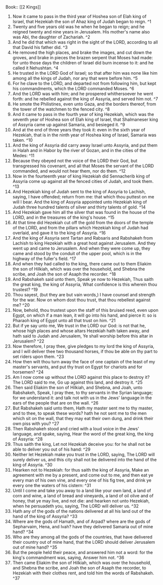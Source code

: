  Book:: [[2 Kings]]
 1. Now it came to pass in the third year of Hoshea son of Elah king of Israel, that Hezekiah the son of Ahaz king of Judah began to reign. ^1
 2. Twenty and five years old was he when he began to reign; and he reigned twenty and nine years in Jerusalem. His mother's name also was Abi, the daughter of Zachariah. ^2
 3. And he did that which was right in the sight of the LORD, according to all that David his father did. ^3
 4. He removed the high places, and brake the images, and cut down the groves, and brake in pieces the brazen serpent that Moses had made: for unto those days the children of Israel did burn incense to it: and he called it Nehushtan. ^4
 5. He trusted in the LORD God of Israel; so that after him was none like him among all the kings of Judah, nor any that were before him. ^5
 6. For he clave to the LORD, and departed not from following him, but kept his commandments, which the LORD commanded Moses. ^6
 7. And the LORD was with him; and he prospered whithersoever he went forth: and he rebelled against the king of Assyria, and served him not. ^7
 8. He smote the Philistines, even unto Gaza, and the borders thereof, from the tower of the watchmen to the fenced city. ^8
 9. And it came to pass in the fourth year of king Hezekiah, which was the seventh year of Hoshea son of Elah king of Israel, that Shalmaneser king of Assyria came up against Samaria, and besieged it. ^9
 10. And at the end of three years they took it: even in the sixth year of Hezekiah, that is in the ninth year of Hoshea king of Israel, Samaria was taken. ^10
 11. And the king of Assyria did carry away Israel unto Assyria, and put them in Halah and in Habor by the river of Gozan, and in the cities of the Medes: ^11
 12. Because they obeyed not the voice of the LORD their God, but transgressed his covenant, and all that Moses the servant of the LORD commanded, and would not hear them, nor do them. ^12
 13. Now in the fourteenth year of king Hezekiah did Sennacherib king of Assyria come up against all the fenced cities of Judah, and took them. ^13
 14. And Hezekiah king of Judah sent to the king of Assyria to Lachish, saying, I have offended; return from me: that which thou puttest on me will I bear. And the king of Assyria appointed unto Hezekiah king of Judah three hundred talents of silver and thirty talents of gold. ^14
 15. And Hezekiah gave him all the silver that was found in the house of the LORD, and in the treasures of the king's house. ^15
 16. At that time did Hezekiah cut off the gold from the doors of the temple of the LORD, and from the pillars which Hezekiah king of Judah had overlaid, and gave it to the king of Assyria. ^16
 17. And the king of Assyria sent Tartan and Rabsaris and Rabshakeh from Lachish to king Hezekiah with a great host against Jerusalem. And they went up and came to Jerusalem. And when they were come up, they came and stood by the conduit of the upper pool, which is in the highway of the fuller's field. ^17
 18. And when they had called to the king, there came out to them Eliakim the son of Hilkiah, which was over the household, and Shebna the scribe, and Joah the son of Asaph the recorder. ^18
 19. And Rabshakeh said unto them, Speak ye now to Hezekiah, Thus saith the great king, the king of Assyria, What confidence is this wherein thou trustest? ^19
 20. Thou sayest, (but they are but vain words,) I have counsel and strength for the war. Now on whom dost thou trust, that thou rebellest against me? ^20
 21. Now, behold, thou trustest upon the staff of this bruised reed, even upon Egypt, on which if a man lean, it will go into his hand, and pierce it: so is Pharaoh king of Egypt unto all that trust on him. ^21
 22. But if ye say unto me, We trust in the LORD our God: is not that he, whose high places and whose altars Hezekiah hath taken away, and hath said to Judah and Jerusalem, Ye shall worship before this altar in Jerusalem? ^22
 23. Now therefore, I pray thee, give pledges to my lord the king of Assyria, and I will deliver thee two thousand horses, if thou be able on thy part to set riders upon them. ^23
 24. How then wilt thou turn away the face of one captain of the least of my master's servants, and put thy trust on Egypt for chariots and for horsemen? ^24
 25. Am I now come up without the LORD against this place to destroy it? The LORD said to me, Go up against this land, and destroy it. ^25
 26. Then said Eliakim the son of Hilkiah, and Shebna, and Joah, unto Rabshakeh, Speak, I pray thee, to thy servants in the Syrian language; for we understand it: and talk not with us in the Jews' language in the ears of the people that are on the wall. ^26
 27. But Rabshakeh said unto them, Hath my master sent me to thy master, and to thee, to speak these words? hath he not sent me to the men which sit on the wall, that they may eat their own dung, and drink their own piss with you? ^27
 28. Then Rabshakeh stood and cried with a loud voice in the Jews' language, and spake, saying, Hear the word of the great king, the king of Assyria: ^28
 29. Thus saith the king, Let not Hezekiah deceive you: for he shall not be able to deliver you out of his hand: ^29
 30. Neither let Hezekiah make you trust in the LORD, saying, The LORD will surely deliver us, and this city shall not be delivered into the hand of the king of Assyria. ^30
 31. Hearken not to Hezekiah: for thus saith the king of Assyria, Make an agreement with me by a present, and come out to me, and then eat ye every man of his own vine, and every one of his fig tree, and drink ye every one the waters of his cistern: ^31
 32. Until I come and take you away to a land like your own land, a land of corn and wine, a land of bread and vineyards, a land of oil olive and of honey, that ye may live, and not die: and hearken not unto Hezekiah, when he persuadeth you, saying, The LORD will deliver us. ^32
 33. Hath any of the gods of the nations delivered at all his land out of the hand of the king of Assyria? ^33
 34. Where are the gods of Hamath, and of Arpad? where are the gods of Sepharvaim, Hena, and Ivah? have they delivered Samaria out of mine hand? ^34
 35. Who are they among all the gods of the countries, that have delivered their country out of mine hand, that the LORD should deliver Jerusalem out of mine hand? ^35
 36. But the people held their peace, and answered him not a word: for the king's commandment was, saying, Answer him not. ^36
 37. Then came Eliakim the son of Hilkiah, which was over the household, and Shebna the scribe, and Joah the son of Asaph the recorder, to Hezekiah with their clothes rent, and told him the words of Rabshakeh. ^37
